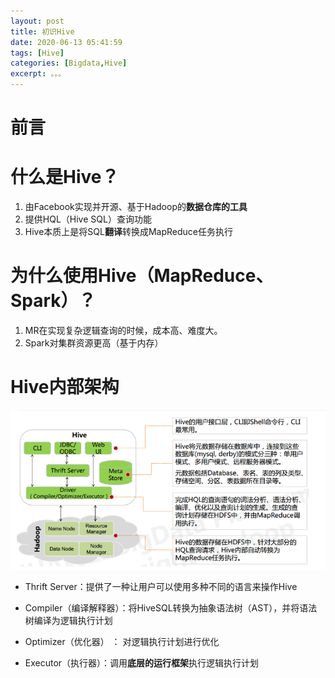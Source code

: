```yaml
---
layout: post
title: 初识Hive
date: 2020-06-13 05:41:59
tags: [Hive]
categories: [Bigdata,Hive]
excerpt: 。。。
---
```


# 前言

# 什么是Hive？

1. 由Facebook实现并开源、基于Hadoop的**数据仓库的工具**
2. 提供HQL（Hive SQL）查询功能
3. Hive本质上是将SQL**翻译**转换成MapReduce任务执行

# 为什么使用Hive（MapReduce、Spark）？

1. MR在实现复杂逻辑查询的时候，成本高、难度大。
2. Spark对集群资源更高（基于内存）

# Hive内部架构

![Hive内部架构](https://github.com/CharlieTao/CharlieTao.github.sources/blob/master/BigData/Pictures/Hive/Hive内部架构.png?raw=true)

- Thrift Server：提供了一种让用户可以使用多种不同的语言来操作Hive

  <!-- Thrift 是 Facebook 开发的一个软件框架，可以用来进行可扩展且跨语言的服务的开发， Hive 集成了该服务，能让不同的编程语言调用 Hive 的接口 -->

- Compiler（编译解释器）：将HiveSQL转换为抽象语法树（AST），并将语法树编译为逻辑执行计划

- Optimizer（优化器） ： 对逻辑执行计划进行优化 

-  Executor（执行器）：调用**底层的运行框架**执行逻辑执行计划 